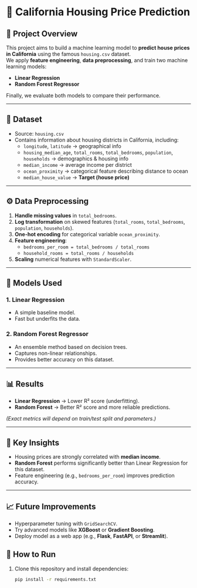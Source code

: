 # 🏡 California Housing Price Prediction

## 📌 Project Overview
This project aims to build a machine learning model to **predict house prices in California** using the famous `housing.csv` dataset.  
We apply **feature engineering**, **data preprocessing**, and train two machine learning models:  
- **Linear Regression**  
- **Random Forest Regressor**

Finally, we evaluate both models to compare their performance.

---

## 📂 Dataset
- Source: `housing.csv`  
- Contains information about housing districts in California, including:  
  - `longitude`, `latitude` → geographical info  
  - `housing_median_age`, `total_rooms`, `total_bedrooms`, `population`, `households` → demographics & housing info  
  - `median_income` → average income per district  
  - `ocean_proximity` → categorical feature describing distance to ocean  
  - `median_house_value` → **Target (house price)**

---

## ⚙️ Data Preprocessing
1. **Handle missing values** in `total_bedrooms`.  
2. **Log transformation** on skewed features (`total_rooms`, `total_bedrooms`, `population`, `households`).  
3. **One-hot encoding** for categorical variable `ocean_proximity`.  
4. **Feature engineering**:  
   - `bedrooms_per_room = total_bedrooms / total_rooms`  
   - `household_rooms = total_rooms / households`  
5. **Scaling** numerical features with `StandardScaler`.

---

## 🧠 Models Used
### 1. Linear Regression
- A simple baseline model.  
- Fast but underfits the data.  

### 2. Random Forest Regressor
- An ensemble method based on decision trees.  
- Captures non-linear relationships.  
- Provides better accuracy on this dataset.  

---

## 📊 Results
- **Linear Regression** → Lower R² score (underfitting).  
- **Random Forest** → Better R² score and more reliable predictions.  

*(Exact metrics will depend on train/test split and parameters.)*

---
## 📌 Key Insights
- Housing prices are strongly correlated with **median income**.  
- **Random Forest** performs significantly better than Linear Regression for this dataset.  
- Feature engineering (e.g., `bedrooms_per_room`) improves prediction accuracy.  

---

## 📈 Future Improvements
- Hyperparameter tuning with `GridSearchCV`.  
- Try advanced models like **XGBoost** or **Gradient Boosting**.  
- Deploy model as a web app (e.g., **Flask**, **FastAPI**, or **Streamlit**).  

## 🚀 How to Run
1. Clone this repository and install dependencies:
   ```bash
   pip install -r requirements.txt
